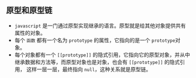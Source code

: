 ## 原型和原型链

- `javascript` 是一门通过原型实现继承的语言。原型就是给其他对象提供共有属性的对象。
- 每个 `函数` 都有一个名为 `prototype` 的属性，它指向的是一个 `prototype`对象。
- 每个对象都有一个 `[[prototype]]` 的隐式引用，它指向它的原型对象，并从中继承数据和方法等，而原型对象也是对象，也会有 `[[prototype]]` 的隐式引用，
  这样一层一层，最终指向 `null`，这种关系就是原型链。
